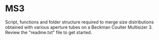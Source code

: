 MS3
===

Script, functions and folder structure required to merge size distributions obtained with various aperture tubes on a Beckman Coulter Multisizer 3. Review the "readme.txt" file to get started.
